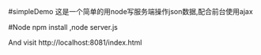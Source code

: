 #simpleDemo
这是一个简单的用node写服务端操作json数据,配合前台使用ajax

#Node
npm install
,node server.js

And visit http://localhost:8081/index.html

